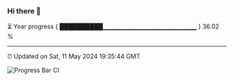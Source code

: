 ### Hi there 👋

⏳ Year progress { ██████████▁▁▁▁▁▁▁▁▁▁▁▁▁▁▁▁▁▁▁▁ } 36.02 %

---

⏰ Updated on Sat, 11 May 2024 19:35:44 GMT

![Progress Bar CI](https://github.com/IshwaranRudhara/GIT-ACTION/workflows/Progress%20Bar%20CI/badge.svg)
